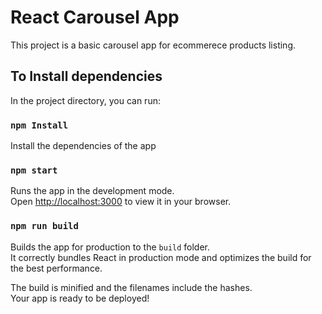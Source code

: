 # React Carousel App

This project is a basic carousel app for ecommerece products listing.

## To Install dependencies

In the project directory, you can run:
### `npm Install`

Install the dependencies of the app
### `npm start`
Runs the app in the development mode.\
Open [http://localhost:3000](http://localhost:3000) to view it in your browser.

### `npm run build`

Builds the app for production to the `build` folder.\
It correctly bundles React in production mode and optimizes the build for the best performance.

The build is minified and the filenames include the hashes.\
Your app is ready to be deployed!
